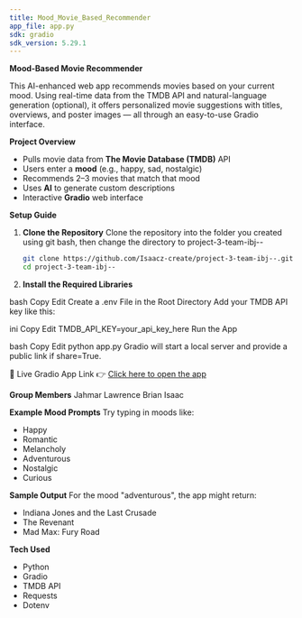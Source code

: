 ```yaml
---
title: Mood_Movie_Based_Recommender
app_file: app.py
sdk: gradio
sdk_version: 5.29.1
---
```

**Mood-Based Movie Recommender**

This AI-enhanced web app recommends movies based on your current mood. Using real-time data from the TMDB API and natural-language generation (optional), 
it offers personalized movie suggestions with titles, overviews, and poster images — all through an easy-to-use Gradio interface.

**Project Overview**

- Pulls movie data from **The Movie Database (TMDB)** API  
- Users enter a **mood** (e.g., happy, sad, nostalgic)  
- Recommends 2–3 movies that match that mood  
- Uses **AI** to generate custom descriptions  
- Interactive **Gradio** web interface  

**Setup Guide**

1. **Clone the Repository**
   Clone the repository into the folder you created using git bash, then change the directory to project-3-team-ibj-- 
   ```bash
   git clone https://github.com/Isaacz-create/project-3-team-ibj--.git
   cd project-3-team-ibj--

3. **Install the Required Libraries**

bash
Copy
Edit
Create a .env File in the Root Directory
Add your TMDB API key like this:

ini
Copy
Edit
TMDB_API_KEY=your_api_key_here
Run the App

bash
Copy
Edit
python app.py
Gradio will start a local server and provide a public link if share=True.

🔗 Live Gradio App Link
👉 [Click here to open the app](https://cb39c8fa04527f8f5d.gradio.live)

**Group Members**
Jahmar Lawrence
Brian
Isaac

**Example Mood Prompts**
Try typing in moods like:

- Happy
- Romantic
- Melancholy
- Adventurous
- Nostalgic
- Curious

**Sample Output**
For the mood "adventurous", the app might return:

- Indiana Jones and the Last Crusade
- The Revenant
- Mad Max: Fury Road

**Tech Used**
- Python
- Gradio
- TMDB API
- Requests
- Dotenv
